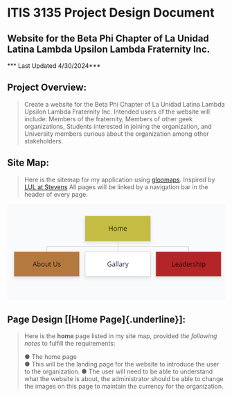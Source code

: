 # ITIS 3135 Project Design Document

## Website for the Beta Phi Chapter of La Unidad Latina Lambda Upsilon Lambda Fraternity Inc.
*** Last Updated 4/30/2024***

## Project Overview:
> Create a website for the Beta Phi Chapter of La Unidad Latina Lambda
> Upsilon Lambda Fraternity Inc. Intended users of the website will
> include: Members of the fraternity, Members of other geek
> organizations, Students interested in joining the organization, and
> University members curious about the organization among other
> stakeholders.

## Site Map:
> Here is the sitemap for my application using [gloomaps](https://www.gloomaps.com/). Inspired by [LUL at Stevens](https://www.lulatstevens.org/)
> All pages will be linked by a navigation bar in the header of every page.

![](media/image1.png)

## Page Design \[[Home Page]{.underline}\]:
> Here is the **home** page listed in my site map, provided *the
> following notes* to fulfill the requirements:
>
> ● The home page\
> ● This will be the landing page for the website to introduce the user to the organization.
> ● The user will need to be able to understand what the website is about, the administrator should be able to change the images on this page to maintain the currency for the organization.